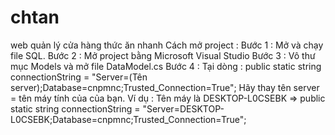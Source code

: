 # chtan
web quản lý cửa hàng thức ăn nhanh
Cách mở project :
Bước 1 : Mở và chạy file SQL.
Bước 2 : Mở project bằng Microsoft Visual Studio
Bước 3 : Vô thư mục Models và mở file DataModel.cs
Bước 4 : Tại dòng : public static string connectionString = "Server=(Tên server);Database=cnpmnc;Trusted_Connection=True";
Hãy thay tên server = tên máy tính của của bạn.
Ví dụ : Tên máy là DESKTOP-L0CSEBK
=> public static string connectionString = "Server=DESKTOP-L0CSEBK;Database=cnpmnc;Trusted_Connection=True";
